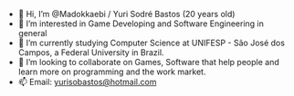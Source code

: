 - 👋 Hi, I’m @Madokkaebi / Yuri Sodré Bastos (20 years old)
- 👀 I’m interested in Game Developing and Software Engineering in general
- 🌱 I’m currently studying Computer Science at UNIFESP - São José dos Campos, a Federal University in Brazil. 
- 💞️ I’m looking to collaborate on Games, Software that help people and learn more on programming and the work market.
- 📫 Email: yurisobastos@hotmail.com
